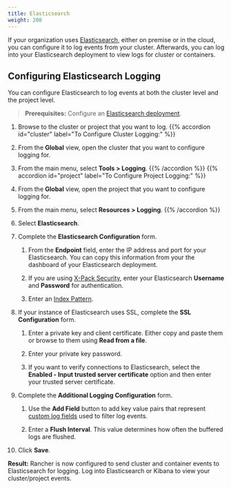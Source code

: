 ```yaml
---
title: Elasticsearch
weight: 200
---
```


If your organization uses [Elasticsearch](https://www.elastic.co/), either on premise or in the cloud, you can configure it to log events from your cluster. Afterwards, you can log into your Elasticsearch deployment to view logs for cluster or containers.

## Configuring Elasticsearch Logging

You can configure Elasticsearch to log events at both the cluster level and the project level.

>**Prerequisites:** Configure an [Elasticsearch deployment](https://www.elastic.co/guide/en/cloud/saas-release/ec-create-deployment.html).

1. Browse to the cluster or project that you want to log.
{{% accordion id="cluster" label="To Configure Cluster Logging:" %}}
1. From the **Global** view, open the cluster that you want to configure logging for.

1. From the main menu, select **Tools > Logging**.
{{% /accordion %}}
{{% accordion id="project" label="To Configure Project Logging:" %}}
1. From the **Global** view, open the project that you want to configure logging for.

1. From the main menu, select **Resources > Logging**. 
{{% /accordion %}}

1. Select **Elasticsearch**.

1. Complete the **Elasticsearch Configuration** form.

    1. From the **Endpoint** field, enter the IP address and port for your Elasticsearch. You can copy this information from your the dashboard of your Elasticsearch deployment.

    1. If you are using [X-Pack Security](https://www.elastic.co/guide/en/x-pack/current/xpack-introduction.html), enter your Elasticsearch **Username** and **Password** for authentication.

    1. Enter an [Index Pattern](https://www.elastic.co/guide/en/kibana/current/index-patterns.html).

1. If your instance of Elasticsearch uses SSL, complete the **SSL Configuration** form.

    1. Enter a private key and client certificate. Either copy and paste them or browse to them using **Read from a file**.

    1. Enter your private key password.

    1. If you want to verify connections to Elasticsearch, select the **Enabled - Input trusted server certificate** option and then enter your trusted server certificate.

1. Complete the **Additional Logging Configuration** form.

    1. Use the **Add Field** button to add key value pairs that represent [custom log fields](http://docs.splunk.com/Documentation/AddOns/released/CiscoWSA/Configurew3clogfieldextractions) used to filter log events.

    1. Enter a **Flush Interval**. This value determines how often the buffered logs are flushed.

1. Click **Save**.

**Result:** Rancher is now configured to send cluster and container events to Elasticsearch for logging. Log into Elasticsearch or Kibana to view your cluster/project events.